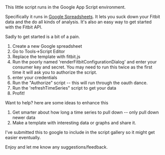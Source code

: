 This little script runs in the Google App Script environment.

Specifically it runs in [Google Spreadsheets][0].  It lets you suck down your Fitbit data and the do all kinds of analysis.  It's also an easy way to get started with the Fitbit API.

Sadly to get started is a bit of a pain.

1. Create a new Google spreadsheet
2. Go to Tools->Script Editor
3. Replace the template with fitbit.js
4. Run the poorly named 'renderFitbitConfigurationDialog' and enter your consumer key and secret.  You may need to run this twice as the first time it will ask you to authorize the script.
5. enter your credentials
6. Run the "Authorize" script -- this will run through the oauth dance.
7. Run the 'refreshTimeSeries" script to get your data
8. Profit!

Want to help?  here are some ideas to enhance this

1.  Get smarter about how long a time series to pull down -- only pull down newer data
2.  Make a template with interesting data or graphs and share it.

I've submitted this to google to include in the script gallery so it might get easier eventually.

Enjoy and let me know any suggestions/feedback.

[0]: http://docs.google.com
